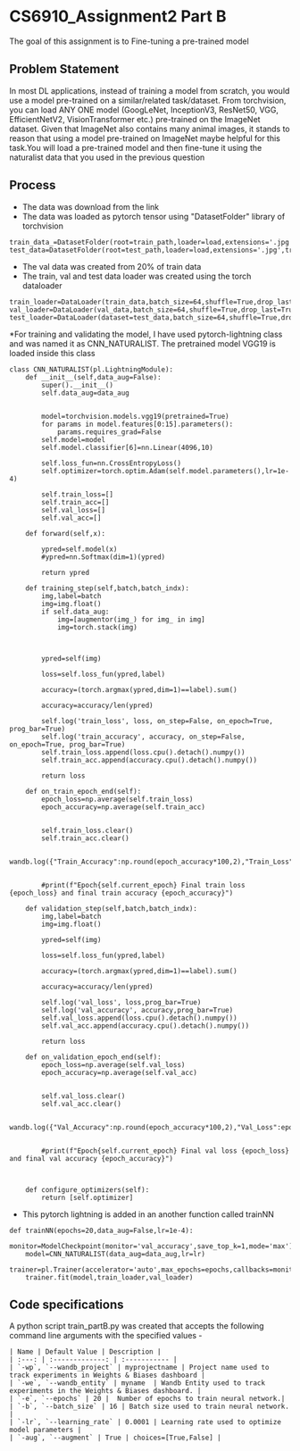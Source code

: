 # CS6910_Assignment2 Part B
The goal of this assignment is to Fine-tuning a pre-trained model
## Problem Statement
In most DL applications, instead of training a model from scratch, you would use a model pre-trained on a similar/related task/dataset. From torchvision, you can load ANY ONE model (GoogLeNet, InceptionV3, ResNet50, VGG, EfficientNetV2, VisionTransformer etc.) pre-trained on the ImageNet dataset. Given that ImageNet also contains many animal images, it stands to reason that using a model pre-trained on ImageNet maybe helpful for this task.You will load a pre-trained model and then fine-tune it using the naturalist data that you used in the previous question
## Process
* The data was download from the link
* The data was loaded as pytorch tensor using "DatasetFolder" library of torchvision
```
train_data_=DatasetFolder(root=train_path,loader=load,extensions='.jpg',transform=transforms)
test_data=DatasetFolder(root=test_path,loader=load,extensions='.jpg',transform=transforms)

```
* The val data was created from 20% of train data
* The train, val and test data loader was created using the torch dataloader
```
train_loader=DataLoader(train_data,batch_size=64,shuffle=True,drop_last=True)
val_loader=DataLoader(val_data,batch_size=64,shuffle=True,drop_last=True)
test_loader=DataLoader(dataset=test_data,batch_size=64,shuffle=True,drop_last=True)
```
*For training and validating the model, I have used pytorch-lightning class and was named it as CNN_NATURALIST. The pretrained
model VGG19 is loaded inside this class
```
class CNN_NATURALIST(pl.LightningModule):
    def __init__(self,data_aug=False):
        super().__init__()
        self.data_aug=data_aug
        
        
        model=torchvision.models.vgg19(pretrained=True)
        for params in model.features[0:15].parameters():
            params.requires_grad=False
        self.model=model
        self.model.classifier[6]=nn.Linear(4096,10)
        
        self.loss_fun=nn.CrossEntropyLoss()
        self.optimizer=torch.optim.Adam(self.model.parameters(),lr=1e-4)
        
        self.train_loss=[]
        self.train_acc=[]
        self.val_loss=[]
        self.val_acc=[]
        
    def forward(self,x):
        
        ypred=self.model(x)
        #ypred=nn.Softmax(dim=1)(ypred)
            
        return ypred
    
    def training_step(self,batch,batch_indx):
        img,label=batch
        img=img.float()
        if self.data_aug:
            img=[augmentor(img_) for img_ in img]
            img=torch.stack(img)
                
            
        
        ypred=self(img)
        
        loss=self.loss_fun(ypred,label)
        
        accuracy=(torch.argmax(ypred,dim=1)==label).sum()
        
        accuracy=accuracy/len(ypred)
        
        self.log('train_loss', loss, on_step=False, on_epoch=True, prog_bar=True)
        self.log('train_accuracy', accuracy, on_step=False, on_epoch=True, prog_bar=True)
        self.train_loss.append(loss.cpu().detach().numpy())
        self.train_acc.append(accuracy.cpu().detach().numpy())
        
        return loss
    
    def on_train_epoch_end(self):
        epoch_loss=np.average(self.train_loss)
        epoch_accuracy=np.average(self.train_acc)
        
        
        self.train_loss.clear()
        self.train_acc.clear()
        
        wandb.log({"Train_Accuracy":np.round(epoch_accuracy*100,2),"Train_Loss":epoch_loss,"Epoch":self.current_epoch})
        
        
        #print(f"Epoch{self.current_epoch} Final train loss {epoch_loss} and final train accuracy {epoch_accuracy}")
        
    def validation_step(self,batch,batch_indx):
        img,label=batch
        img=img.float()
        
        ypred=self(img)
        
        loss=self.loss_fun(ypred,label)
        
        accuracy=(torch.argmax(ypred,dim=1)==label).sum()
        
        accuracy=accuracy/len(ypred)
        
        self.log('val_loss', loss,prog_bar=True)
        self.log('val_accuracy', accuracy,prog_bar=True)
        self.val_loss.append(loss.cpu().detach().numpy())
        self.val_acc.append(accuracy.cpu().detach().numpy())
        
        return loss
    
    def on_validation_epoch_end(self):
        epoch_loss=np.average(self.val_loss)
        epoch_accuracy=np.average(self.val_acc)
        
        
        self.val_loss.clear()
        self.val_acc.clear()
        
        wandb.log({"Val_Accuracy":np.round(epoch_accuracy*100,2),"Val_Loss":epoch_loss,"Epoch":self.current_epoch})
        
        
        #print(f"Epoch{self.current_epoch} Final val loss {epoch_loss} and final val accuracy {epoch_accuracy}")
        
        
            
    def configure_optimizers(self):
        return [self.optimizer]

```
* This pytorch lightning is added in an another function called trainNN
```
def trainNN(epochs=20,data_aug=False,lr=1e-4):
    monitor=ModelCheckpoint(monitor='val_accuracy',save_top_k=1,mode='max')
    model=CNN_NATURALIST(data_aug=data_aug,lr=lr)
    trainer=pl.Trainer(accelerator='auto',max_epochs=epochs,callbacks=monitor)
    trainer.fit(model,train_loader,val_loader)

```
## Code specifications
A python script train_partB.py was created that accepts the following command line arguments with the specified values -
```
| Name | Default Value | Description |
| :---: | :-------------: | :----------- |
| `-wp`, `--wandb_project` | myprojectname | Project name used to track experiments in Weights & Biases dashboard |
| `-we`, `--wandb_entity` | myname  | Wandb Entity used to track experiments in the Weights & Biases dashboard. |
| `-e`, `--epochs` | 20 |  Number of epochs to train neural network.|
| `-b`, `--batch_size` | 16 | Batch size used to train neural network. | 
| `-lr`, `--learning_rate` | 0.0001 | Learning rate used to optimize model parameters | 
| `-aug`, `--augment` | True | choices=[True,False] | 
